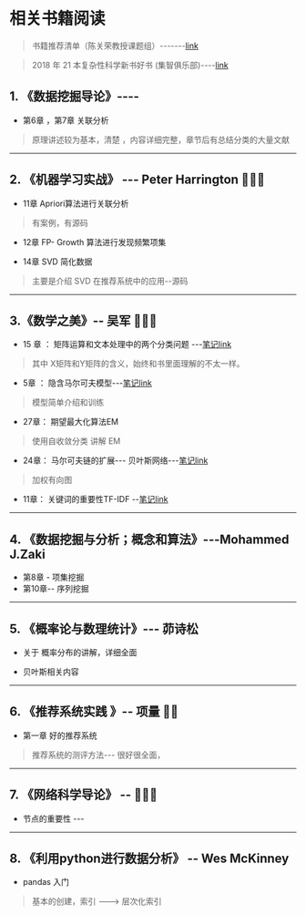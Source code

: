 # 相关书籍阅读
> 书籍推荐清单（陈关荣教授课题组）-------[link](http://www.ee.cityu.edu.hk/~gchen/ComplexNetworks/Books.htm)

> 2018 年 21 本复杂性科学新书好书 (集智俱乐部)----[link](http://swarma.org/e126c2f7d2/)


## 1. 《数据挖掘导论》----
* 第6章 ，第7章  关联分析
> 原理讲述较为基本，清楚 ，内容详细完整，章节后有总结分类的大量文献

------



## 2. 《机器学习实战》  --- Peter Harrington  🌟🌟🌟

* 11章 Apriori算法进行关联分析
> 有案例，有源码

* 12章 FP- Growth 算法进行发现频繁项集


* 14章 SVD 简化数据
> 主要是介绍 SVD 在推荐系统中的应用--源码

-----


## 3.《数学之美》-- 吴军 🌟🌟🌟

* 15 章 ： 矩阵运算和文本处理中的两个分类问题 ---[笔记link](https://github.com/LiuChuang0059/Machine_Learning/blob/master/ML-in-Action/SVD.md#3-%E6%BD%9C%E5%9C%A8%E8%AF%AD%E4%B9%89%E7%B4%A2%E5%BC%95-latent-semantic-indexing)
> 其中 X矩阵和Y矩阵的含义，始终和书里面理解的不太一样。


* 5章 ： 隐含马尔可夫模型---[笔记link](https://github.com/LiuChuang0059/ComplexNetwork-DataMining/blob/master/techs/%E9%9A%90%E5%90%AB%E9%A9%AC%E5%B0%94%E5%8F%AF%E5%A4%AB%E6%A8%A1%E5%9E%8B.md)
>  模型简单介绍和训练


* 27章： 期望最大化算法EM
> 使用自收敛分类  讲解 EM

* 24章： 马尔可夫链的扩展--- 贝叶斯网络---[笔记link](https://github.com/LiuChuang0059/ComplexNetwork-DataMining/blob/master/techs/%E8%B4%9D%E5%8F%B6%E6%96%AF(Belief)%E7%BD%91%E7%BB%9C.md)
> 加权有向图

* 11章： 关键词的重要性TF-IDF --[笔记link](https://github.com/LiuChuang0059/ComplexNetwork-DataMining/blob/master/techs/TF-IDF.md)


------

## 4. 《数据挖掘与分析；概念和算法》---Mohammed J.Zaki

* 第8章 - 项集挖掘
* 第10章-- 序列挖掘

-------
## 5. 《概率论与数理统计》--- 茆诗松
* 关于 概率分布的讲解，详细全面

* 贝叶斯相关内容

-----

## 6. 《推荐系统实践 》-- 项量   🌟🌟

* 第一章 好的推荐系统

> 推荐系统的测评方法--- 很好很全面，

------

## 7. 《网络科学导论》 --   🌟🌟🌟

* 节点的重要性 ---

-----

## 8. 《利用python进行数据分析》 -- Wes McKinney

* pandas  入门
> 基本的创建，索引 ---> 层次化索引




